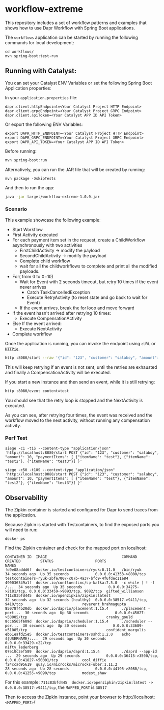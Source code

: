 # workflow-extreme

This repository includes a set of workflow patterns and examples that shows how to use Dapr Workflow with Spring Boot applications.

The `workflows` application can be started by running the following commands for local development:

```
cd workflows/
mvn spring-boot:test-run
```

## Running with Catalyst:


You can set your Catalyst ENV Variables or set the following Spring Boot Application properties:

In your `application.properties` file:
```
dapr.client.httpEndpoint=<Your Catalyst Project HTTP Endpoint>
dapr.client.grpcEndpoint=<Your Catalyst Project GRPC Endpoint>
dapr.client.apiToken=<Your Catalyst APP ID API Token>
```

Or export the following ENV Variables: 

```
export DAPR_HTTP_ENDPOINT=<Your Catalyst Project HTTP Endpoint>
export DAPR_GRPC_ENDPOINT=<Your Catalyst Project GRPC Endpoint>
export DAPR_API_TOKEN=<Your Catalyst APP ID API Token>
```

Before running: 

```sh
mvn spring-boot:run
```

Alternatively, you can run the JAR file that will be created by running:
```
mvn package -DskipTests
```

And then to run the app: 
```sh
java -jar target/workflow-extreme-1.0.0.jar

```

### Scenario

This example showcase the following example:
- Start Workflow
- First Activity executed
- For each payment item set in the request, create a ChildWorkflow asynchronously with two activities
  - FirstChildActivity -> modify the payload
  - SecondChildActivity -> modify the payload
  - Complete child workflow
  - wait for all the childworkflows to complete and print all the modified payloads.
- For( from 0 to X=10)
    - Wait for Event with 2 seconds timeout, but retry 10 times if the event never arrives
        - Catch TaskCancelledException
        - Execute RetryActivity (to reset state and go back to wait for Event)
    - If the event arrives, break the for loop and move forward
- If the event hasn't arrived after retrying 10 times:
    - Execute CompensationActivity
- Else If the event arrived:
    - Execute NextActivity
- Complete workflow



Once the application is running, you can invoke the endpoint using `cURL` or [`HTTPie`](https://httpie.io/).

```sh
http :8080/start --raw '{"id": "123", "customer": "salaboy", "amount": 10, "paymentItems": [ {"itemName": "test"}, {"itemName": "test2"}, {"itemName": "test3"}] }'  
```


This will keep retrying if an event is not sent, until the retries are exhausted and finally a CompensationActivity will be executed.

If you start a new instance and then send an event, while it is still retrying:

```sh
http :8080/event content=test
```

You should see that the retry loop is stopped and the NextActivity is executed.

As you can see, after retrying four times, the event was received and the workflow moved to the next activity, without running any compensation activity.


### Perf Test


`siege -c1 -t1S --content-type "application/json" 'http://localhost:8080/start POST {"id": "123", "customer": "salaboy", "amount": 10, "paymentItems": [ {"itemName": "test"}, {"itemName": "test2"}, {"itemName": "test3"}] }'`

`siege -c50 -t10S --content-type "application/json" 'http://localhost:8080/start POST {"id": "123", "customer": "salaboy", "amount": 10, "paymentItems": [ {"itemName": "test"}, {"itemName": "test2"}, {"itemName": "test3"}] }'`


## Observability

The Zipkin container is started and configured for Dapr to send traces from the application.

Because Zipkin is started with Testcontainers, to find the exposed ports you will need to run:

```
docker ps
```

Find the Zipkin container and check for the mapped port on localhost:

```
CONTAINER ID  IMAGE                                  COMMAND               CREATED         STATUS                   PORTS                                                       NAMES
fd9e08addd6f  docker.io/testcontainers/ryuk:0.11.0   /bin/ryuk             34 seconds ago  Up 35 seconds            0.0.0.0:41353->8080/tcp                                     testcontainers-ryuk-2bfe7007-c07b-4a37-bfc9-4f6fdec11e84
490036349a1f  docker.io/confluentinc/cp-kafka:7.5.0  -c while [ ! -f /...  34 seconds ago  Up 35 seconds            0.0.0.0:34275->2181/tcp, 0.0.0.0:33459->9093/tcp, 9092/tcp  gifted_williamson
711c83bfd445  docker.io/openzipkin/zipkin:latest                           32 seconds ago  Up 32 seconds (healthy)  0.0.0.0:38517->9411/tcp, 9410/tcp                           reverent_brahmagupta
85078f4b20db  docker.io/daprio/placement:1.15.4      ./placement -port...  30 seconds ago  Up 30 seconds            0.0.0.0:45027->50005/tcp                                    cranky_gould
8cc6565f609d  docker.io/daprio/scheduler:1.15.4      ./scheduler --por...  30 seconds ago  Up 30 seconds            0.0.0.0:33689->51005/tcp                                    confident_margulis
eb61eafd25e5  docker.io/testcontainers/sshd:1.2.0    echo ${USERNAME}:...  29 seconds ago  Up 30 seconds            0.0.0.0:33429->22/tcp                                       nifty_lederberg
07e10c2ef589  docker.io/daprio/daprd:1.15.4          ./daprd --app-id ...  29 seconds ago  Up 29 seconds            0.0.0.0:36415->3500/tcp, 0.0.0.0:41827->50001/tcp           cool_diffie
f24ccad95619  quay.io/microcks/microcks-uber:1.11.2                        28 seconds ago  Up 28 seconds            0.0.0.0:44195->8080/tcp, 0.0.0.0:41255->9090/tcp            modest_shaw

```

For this example: `711c83bfd445  docker.io/openzipkin/zipkin:latest -> 0.0.0.0:38517->9411/tcp`, the `MAPPED_PORT` is `38517`

Then to access the Zipkin instance, point your browser to http://localhost:`<MAPPED_PORT>`/